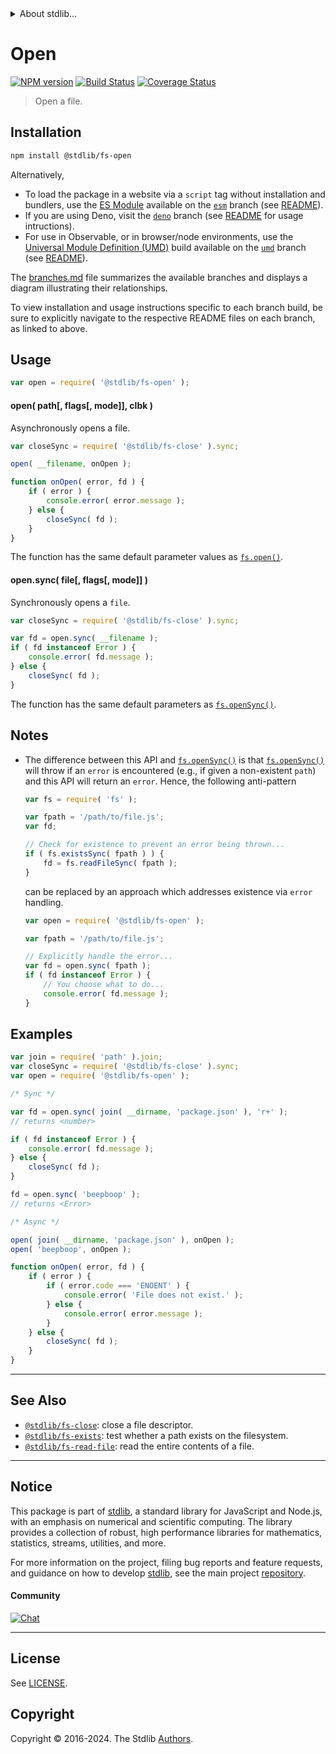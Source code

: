 <!--

@license Apache-2.0

Copyright (c) 2019 The Stdlib Authors.

Licensed under the Apache License, Version 2.0 (the "License");
you may not use this file except in compliance with the License.
You may obtain a copy of the License at

   http://www.apache.org/licenses/LICENSE-2.0

Unless required by applicable law or agreed to in writing, software
distributed under the License is distributed on an "AS IS" BASIS,
WITHOUT WARRANTIES OR CONDITIONS OF ANY KIND, either express or implied.
See the License for the specific language governing permissions and
limitations under the License.

-->


<details>
  <summary>
    About stdlib...
  </summary>
  <p>We believe in a future in which the web is a preferred environment for numerical computation. To help realize this future, we've built stdlib. stdlib is a standard library, with an emphasis on numerical and scientific computation, written in JavaScript (and C) for execution in browsers and in Node.js.</p>
  <p>The library is fully decomposable, being architected in such a way that you can swap out and mix and match APIs and functionality to cater to your exact preferences and use cases.</p>
  <p>When you use stdlib, you can be absolutely certain that you are using the most thorough, rigorous, well-written, studied, documented, tested, measured, and high-quality code out there.</p>
  <p>To join us in bringing numerical computing to the web, get started by checking us out on <a href="https://github.com/stdlib-js/stdlib">GitHub</a>, and please consider <a href="https://opencollective.com/stdlib">financially supporting stdlib</a>. We greatly appreciate your continued support!</p>
</details>

# Open

[![NPM version][npm-image]][npm-url] [![Build Status][test-image]][test-url] [![Coverage Status][coverage-image]][coverage-url] <!-- [![dependencies][dependencies-image]][dependencies-url] -->

> Open a file.

<section class="installation">

## Installation

```bash
npm install @stdlib/fs-open
```

Alternatively,

-   To load the package in a website via a `script` tag without installation and bundlers, use the [ES Module][es-module] available on the [`esm`][esm-url] branch (see [README][esm-readme]).
-   If you are using Deno, visit the [`deno`][deno-url] branch (see [README][deno-readme] for usage intructions).
-   For use in Observable, or in browser/node environments, use the [Universal Module Definition (UMD)][umd] build available on the [`umd`][umd-url] branch (see [README][umd-readme]).

The [branches.md][branches-url] file summarizes the available branches and displays a diagram illustrating their relationships.

To view installation and usage instructions specific to each branch build, be sure to explicitly navigate to the respective README files on each branch, as linked to above.

</section>

<section class="usage">

## Usage

<!-- eslint-disable stdlib/no-redeclare -->

```javascript
var open = require( '@stdlib/fs-open' );
```

#### open( path\[, flags\[, mode]], clbk )

Asynchronously opens a file.

<!-- eslint-disable stdlib/no-redeclare -->

```javascript
var closeSync = require( '@stdlib/fs-close' ).sync;

open( __filename, onOpen );

function onOpen( error, fd ) {
    if ( error ) {
        console.error( error.message );
    } else {
        closeSync( fd );
    }
}
```

The function has the same default parameter values as [`fs.open()`][node-fs].

#### open.sync( file\[, flags\[, mode]] )

Synchronously opens a `file`.

<!-- eslint-disable stdlib/no-redeclare -->

```javascript
var closeSync = require( '@stdlib/fs-close' ).sync;

var fd = open.sync( __filename );
if ( fd instanceof Error ) {
    console.error( fd.message );
} else {
    closeSync( fd );
}
```

The function has the same default parameters as [`fs.openSync()`][node-fs].

</section>

<!-- /.usage -->

<section class="notes">

## Notes

-   The difference between this API and [`fs.openSync()`][node-fs] is that [`fs.openSync()`][node-fs] will throw if an `error` is encountered (e.g., if given a non-existent `path`) and this API will return an `error`. Hence, the following anti-pattern

    <!-- eslint-disable stdlib/no-redeclare -->

    ```javascript
    var fs = require( 'fs' );

    var fpath = '/path/to/file.js';
    var fd;

    // Check for existence to prevent an error being thrown...
    if ( fs.existsSync( fpath ) ) {
        fd = fs.readFileSync( fpath );
    }
    ```

    can be replaced by an approach which addresses existence via `error` handling.

    <!-- eslint-disable stdlib/no-redeclare -->

    ```javascript
    var open = require( '@stdlib/fs-open' );

    var fpath = '/path/to/file.js';

    // Explicitly handle the error...
    var fd = open.sync( fpath );
    if ( fd instanceof Error ) {
        // You choose what to do...
        console.error( fd.message );
    }
    ```

</section>

<!-- /.notes -->

<section class="examples">

## Examples

<!-- eslint-disable stdlib/no-redeclare -->

<!-- eslint no-undef: "error" -->

```javascript
var join = require( 'path' ).join;
var closeSync = require( '@stdlib/fs-close' ).sync;
var open = require( '@stdlib/fs-open' );

/* Sync */

var fd = open.sync( join( __dirname, 'package.json' ), 'r+' );
// returns <number>

if ( fd instanceof Error ) {
    console.error( fd.message );
} else {
    closeSync( fd );
}

fd = open.sync( 'beepboop' );
// returns <Error>

/* Async */

open( join( __dirname, 'package.json' ), onOpen );
open( 'beepboop', onOpen );

function onOpen( error, fd ) {
    if ( error ) {
        if ( error.code === 'ENOENT' ) {
            console.error( 'File does not exist.' );
        } else {
            console.error( error.message );
        }
    } else {
        closeSync( fd );
    }
}
```

</section>

<!-- /.examples -->

<!-- Section for related `stdlib` packages. Do not manually edit this section, as it is automatically populated. -->

<section class="related">

* * *

## See Also

-   <span class="package-name">[`@stdlib/fs-close`][@stdlib/fs/close]</span><span class="delimiter">: </span><span class="description">close a file descriptor.</span>
-   <span class="package-name">[`@stdlib/fs-exists`][@stdlib/fs/exists]</span><span class="delimiter">: </span><span class="description">test whether a path exists on the filesystem.</span>
-   <span class="package-name">[`@stdlib/fs-read-file`][@stdlib/fs/read-file]</span><span class="delimiter">: </span><span class="description">read the entire contents of a file.</span>

</section>

<!-- /.related -->

<!-- Section for all links. Make sure to keep an empty line after the `section` element and another before the `/section` close. -->


<section class="main-repo" >

* * *

## Notice

This package is part of [stdlib][stdlib], a standard library for JavaScript and Node.js, with an emphasis on numerical and scientific computing. The library provides a collection of robust, high performance libraries for mathematics, statistics, streams, utilities, and more.

For more information on the project, filing bug reports and feature requests, and guidance on how to develop [stdlib][stdlib], see the main project [repository][stdlib].

#### Community

[![Chat][chat-image]][chat-url]

---

## License

See [LICENSE][stdlib-license].


## Copyright

Copyright &copy; 2016-2024. The Stdlib [Authors][stdlib-authors].

</section>

<!-- /.stdlib -->

<!-- Section for all links. Make sure to keep an empty line after the `section` element and another before the `/section` close. -->

<section class="links">

[npm-image]: http://img.shields.io/npm/v/@stdlib/fs-open.svg
[npm-url]: https://npmjs.org/package/@stdlib/fs-open

[test-image]: https://github.com/stdlib-js/fs-open/actions/workflows/test.yml/badge.svg?branch=v0.2.0
[test-url]: https://github.com/stdlib-js/fs-open/actions/workflows/test.yml?query=branch:v0.2.0

[coverage-image]: https://img.shields.io/codecov/c/github/stdlib-js/fs-open/main.svg
[coverage-url]: https://codecov.io/github/stdlib-js/fs-open?branch=main

<!--

[dependencies-image]: https://img.shields.io/david/stdlib-js/fs-open.svg
[dependencies-url]: https://david-dm.org/stdlib-js/fs-open/main

-->

[chat-image]: https://img.shields.io/gitter/room/stdlib-js/stdlib.svg
[chat-url]: https://app.gitter.im/#/room/#stdlib-js_stdlib:gitter.im

[stdlib]: https://github.com/stdlib-js/stdlib

[stdlib-authors]: https://github.com/stdlib-js/stdlib/graphs/contributors

[umd]: https://github.com/umdjs/umd
[es-module]: https://developer.mozilla.org/en-US/docs/Web/JavaScript/Guide/Modules

[deno-url]: https://github.com/stdlib-js/fs-open/tree/deno
[deno-readme]: https://github.com/stdlib-js/fs-open/blob/deno/README.md
[umd-url]: https://github.com/stdlib-js/fs-open/tree/umd
[umd-readme]: https://github.com/stdlib-js/fs-open/blob/umd/README.md
[esm-url]: https://github.com/stdlib-js/fs-open/tree/esm
[esm-readme]: https://github.com/stdlib-js/fs-open/blob/esm/README.md
[branches-url]: https://github.com/stdlib-js/fs-open/blob/main/branches.md

[stdlib-license]: https://raw.githubusercontent.com/stdlib-js/fs-open/main/LICENSE

[node-fs]: https://nodejs.org/api/fs.html

<!-- <related-links> -->

[@stdlib/fs/close]: https://github.com/stdlib-js/fs-close

[@stdlib/fs/exists]: https://github.com/stdlib-js/fs-exists

[@stdlib/fs/read-file]: https://github.com/stdlib-js/fs-read-file

<!-- </related-links> -->

</section>

<!-- /.links -->
